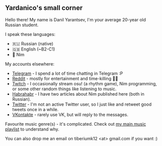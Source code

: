 ## Yardanico's small corner

Hello there! My name is Danil Yarantsev, I'm your average 20-year old Russian student.

I speak these languages:
  - 🇷🇺 Russian (native)
  - 🇬🇧 English (~B2-C1)
  - 👑 Nim

My accounts elsewhere:
  - [Telegram](https://t.me/yardanico) - I spend a lot of time chatting in Telegram :P
  - [Reddit](https://reddit.com/user/Yardanico) - mostly for entertainment and time-killing 🤷‍♂️
  - [Twitch](twitch.tv/yardanico) - I occasionally stream osu! (a rhythm game), Nim programming, or some other random things like listening to music.
  - [Habrahabr](https://habr.com/users/yardanico/) - I have two articles about Nim published here (both in Russian).
  - [Twitter](https://twitter.com/yardanic0) - I'm not an active Twitter user, so I just like and retweet good tweets once in a while.
  - [VKontakte](https://vk.com/id170831732) - rarely use VK, but will reply to the messages.

Favourite music genre(s) - it's complicated. Check out [my main music playlist](https://www.youtube.com/playlist?list=PLnthTbhS8ZO9m8nkK25JYC4CIphFvHk7r) to understand why.

You can also drop me an email on tiberiumk12 &lt;at&gt; gmail.com if you want :)